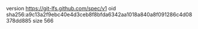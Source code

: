 version https://git-lfs.github.com/spec/v1
oid sha256:a9c13a2f9ebc40e4d3ceb8f8bfda6342aa1018a840a8f091286c4d08378dd885
size 566
